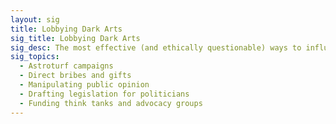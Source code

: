 ```yaml
---
layout: sig
title: Lobbying Dark Arts
sig_title: Lobbying Dark Arts
sig_desc: The most effective (and ethically questionable) ways to influence legislation and regulation for private gain.
sig_topics:
  - Astroturf campaigns
  - Direct bribes and gifts
  - Manipulating public opinion
  - Drafting legislation for politicians
  - Funding think tanks and advocacy groups
---
```

